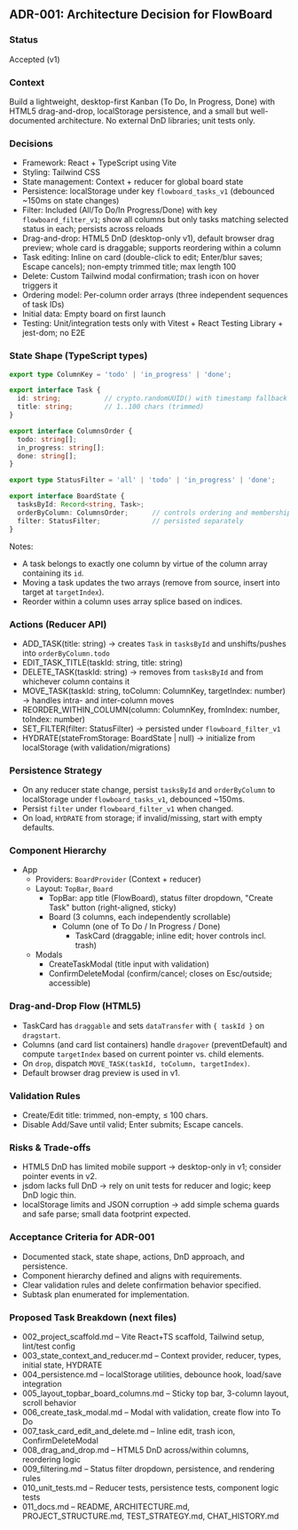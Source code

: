 ## ADR-001: Architecture Decision for FlowBoard

### Status
Accepted (v1)

### Context
Build a lightweight, desktop-first Kanban (To Do, In Progress, Done) with HTML5 drag-and-drop, localStorage persistence, and a small but well-documented architecture. No external DnD libraries; unit tests only.

### Decisions
- Framework: React + TypeScript using Vite
- Styling: Tailwind CSS
- State management: Context + reducer for global board state
- Persistence: localStorage under key `flowboard_tasks_v1` (debounced ~150ms on state changes)
- Filter: Included (All/To Do/In Progress/Done) with key `flowboard_filter_v1`; show all columns but only tasks matching selected status in each; persists across reloads
- Drag-and-drop: HTML5 DnD (desktop-only v1), default browser drag preview; whole card is draggable; supports reordering within a column
- Task editing: Inline on card (double-click to edit; Enter/blur saves; Escape cancels); non-empty trimmed title; max length 100
- Delete: Custom Tailwind modal confirmation; trash icon on hover triggers it
- Ordering model: Per-column order arrays (three independent sequences of task IDs)
- Initial data: Empty board on first launch
- Testing: Unit/integration tests only with Vitest + React Testing Library + jest-dom; no E2E

### State Shape (TypeScript types)
```ts
export type ColumnKey = 'todo' | 'in_progress' | 'done';

export interface Task {
  id: string;           // crypto.randomUUID() with timestamp fallback
  title: string;        // 1..100 chars (trimmed)
}

export interface ColumnsOrder {
  todo: string[];
  in_progress: string[];
  done: string[];
}

export type StatusFilter = 'all' | 'todo' | 'in_progress' | 'done';

export interface BoardState {
  tasksById: Record<string, Task>;
  orderByColumn: ColumnsOrder;      // controls ordering and membership
  filter: StatusFilter;             // persisted separately
}
```

Notes:
- A task belongs to exactly one column by virtue of the column array containing its `id`.
- Moving a task updates the two arrays (remove from source, insert into target at `targetIndex`).
- Reorder within a column uses array splice based on indices.

### Actions (Reducer API)
- ADD_TASK(title: string) → creates `Task` in `tasksById` and unshifts/pushes into `orderByColumn.todo`
- EDIT_TASK_TITLE(taskId: string, title: string)
- DELETE_TASK(taskId: string) → removes from `tasksById` and from whichever column contains it
- MOVE_TASK(taskId: string, toColumn: ColumnKey, targetIndex: number) → handles intra- and inter-column moves
- REORDER_WITHIN_COLUMN(column: ColumnKey, fromIndex: number, toIndex: number)
- SET_FILTER(filter: StatusFilter) → persisted under `flowboard_filter_v1`
- HYDRATE(stateFromStorage: BoardState | null) → initialize from localStorage (with validation/migrations)

### Persistence Strategy
- On any reducer state change, persist `tasksById` and `orderByColumn` to localStorage under `flowboard_tasks_v1`, debounced ~150ms.
- Persist `filter` under `flowboard_filter_v1` when changed.
- On load, `HYDRATE` from storage; if invalid/missing, start with empty defaults.

### Component Hierarchy
- App
  - Providers: `BoardProvider` (Context + reducer)
  - Layout: `TopBar`, `Board`
    - TopBar: app title (FlowBoard), status filter dropdown, "Create Task" button (right-aligned, sticky)
    - Board (3 columns, each independently scrollable)
      - Column (one of To Do / In Progress / Done)
        - TaskCard (draggable; inline edit; hover controls incl. trash)
  - Modals
    - CreateTaskModal (title input with validation)
    - ConfirmDeleteModal (confirm/cancel; closes on Esc/outside; accessible)

### Drag-and-Drop Flow (HTML5)
- TaskCard has `draggable` and sets `dataTransfer` with `{ taskId }` on `dragstart`.
- Columns (and card list containers) handle `dragover` (preventDefault) and compute `targetIndex` based on current pointer vs. child elements.
- On `drop`, dispatch `MOVE_TASK(taskId, toColumn, targetIndex)`.
- Default browser drag preview is used in v1.

### Validation Rules
- Create/Edit title: trimmed, non-empty, ≤ 100 chars.
- Disable Add/Save until valid; Enter submits; Escape cancels.

### Risks & Trade-offs
- HTML5 DnD has limited mobile support → desktop-only in v1; consider pointer events in v2.
- jsdom lacks full DnD → rely on unit tests for reducer and logic; keep DnD logic thin.
- localStorage limits and JSON corruption → add simple schema guards and safe parse; small data footprint expected.

### Acceptance Criteria for ADR-001
- Documented stack, state shape, actions, DnD approach, and persistence.
- Component hierarchy defined and aligns with requirements.
- Clear validation rules and delete confirmation behavior specified.
- Subtask plan enumerated for implementation.

### Proposed Task Breakdown (next files)
- 002_project_scaffold.md – Vite React+TS scaffold, Tailwind setup, lint/test config
- 003_state_context_and_reducer.md – Context provider, reducer, types, initial state, HYDRATE
- 004_persistence.md – localStorage utilities, debounce hook, load/save integration
- 005_layout_topbar_board_columns.md – Sticky top bar, 3-column layout, scroll behavior
- 006_create_task_modal.md – Modal with validation, create flow into To Do
- 007_task_card_edit_and_delete.md – Inline edit, trash icon, ConfirmDeleteModal
- 008_drag_and_drop.md – HTML5 DnD across/within columns, reordering logic
- 009_filtering.md – Status filter dropdown, persistence, and rendering rules
- 010_unit_tests.md – Reducer tests, persistence tests, component logic tests
- 011_docs.md – README, ARCHITECTURE.md, PROJECT_STRUCTURE.md, TEST_STRATEGY.md, CHAT_HISTORY.md


